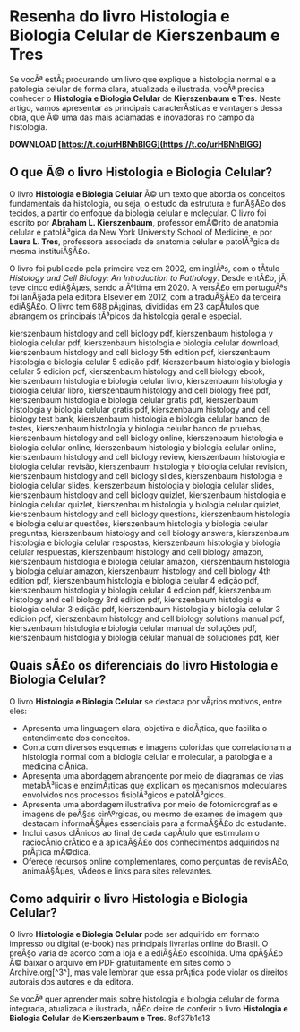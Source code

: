 # Resenha do livro Histologia e Biologia Celular de Kierszenbaum e Tres
 
Se vocÃª estÃ¡ procurando um livro que explique a histologia normal e a patologia celular de forma clara, atualizada e ilustrada, vocÃª precisa conhecer o **Histologia e Biologia Celular** de **Kierszenbaum e Tres**. Neste artigo, vamos apresentar as principais caracterÃ­sticas e vantagens dessa obra, que Ã© uma das mais aclamadas e inovadoras no campo da histologia.
 
**DOWNLOAD  [https://t.co/urHBNhBlGG](https://t.co/urHBNhBlGG)**


 
## O que Ã© o livro Histologia e Biologia Celular?
 
O livro **Histologia e Biologia Celular** Ã© um texto que aborda os conceitos fundamentais da histologia, ou seja, o estudo da estrutura e funÃ§Ã£o dos tecidos, a partir do enfoque da biologia celular e molecular. O livro foi escrito por **Abraham L. Kierszenbaum**, professor emÃ©rito de anatomia celular e patolÃ³gica da New York University School of Medicine, e por **Laura L. Tres**, professora associada de anatomia celular e patolÃ³gica da mesma instituiÃ§Ã£o.
 
O livro foi publicado pela primeira vez em 2002, em inglÃªs, com o tÃ­tulo *Histology and Cell Biology: An Introduction to Pathology*. Desde entÃ£o, jÃ¡ teve cinco ediÃ§Ãµes, sendo a Ãºltima em 2020. A versÃ£o em portuguÃªs foi lanÃ§ada pela editora Elsevier em 2012, com a traduÃ§Ã£o da terceira ediÃ§Ã£o. O livro tem 688 pÃ¡ginas, divididas em 23 capÃ­tulos que abrangem os principais tÃ³picos da histologia geral e especial.
 
kierszenbaum histology and cell biology pdf,  kierszenbaum histologia y biologia celular pdf,  kierszenbaum histologia e biologia celular download,  kierszenbaum histology and cell biology 5th edition pdf,  kierszenbaum histologia e biologia celular 5 edição pdf,  kierszenbaum histologia y biologia celular 5 edicion pdf,  kierszenbaum histology and cell biology ebook,  kierszenbaum histologia e biologia celular livro,  kierszenbaum histologia y biologia celular libro,  kierszenbaum histology and cell biology free pdf,  kierszenbaum histologia e biologia celular gratis pdf,  kierszenbaum histologia y biologia celular gratis pdf,  kierszenbaum histology and cell biology test bank,  kierszenbaum histologia e biologia celular banco de testes,  kierszenbaum histologia y biologia celular banco de pruebas,  kierszenbaum histology and cell biology online,  kierszenbaum histologia e biologia celular online,  kierszenbaum histologia y biologia celular online,  kierszenbaum histology and cell biology review,  kierszenbaum histologia e biologia celular revisão,  kierszenbaum histologia y biologia celular revision,  kierszenbaum histology and cell biology slides,  kierszenbaum histologia e biologia celular slides,  kierszenbaum histologia y biologia celular slides,  kierszenbaum histology and cell biology quizlet,  kierszenbaum histologia e biologia celular quizlet,  kierszenbaum histologia y biologia celular quizlet,  kierszenbaum histology and cell biology questions,  kierszenbaum histologia e biologia celular questões,  kierszenbaum histologia y biologia celular preguntas,  kierszenbaum histology and cell biology answers,  kierszenbaum histologia e biologia celular respostas,  kierszenbaum histologia y biologia celular respuestas,  kierszenbaum histology and cell biology amazon,  kierszenbaum histologia e biologia celular amazon,  kierszenbaum histologia y biologia celular amazon,  kierszenbaum histology and cell biology 4th edition pdf,  kierszenbaum histologia e biologia celular 4 edição pdf,  kierszenbaum histologia y biologia celular 4 edicion pdf,  kierszenbaum histology and cell biology 3rd edition pdf,  kierszenbaum histologia e biologia celular 3 edição pdf,  kierszenbaum histologia y biologia celular 3 edicion pdf,  kierszenbaum histology and cell biology solutions manual pdf,  kierszenbaum histologia e biologia celular manual de soluções pdf,  kierszenbaum histologia y biologia celular manual de soluciones pdf,  kier
 
## Quais sÃ£o os diferenciais do livro Histologia e Biologia Celular?
 
O livro **Histologia e Biologia Celular** se destaca por vÃ¡rios motivos, entre eles:
 
- Apresenta uma linguagem clara, objetiva e didÃ¡tica, que facilita o entendimento dos conceitos.
- Conta com diversos esquemas e imagens coloridas que correlacionam a histologia normal com a biologia celular e molecular, a patologia e a medicina clÃ­nica.
- Apresenta uma abordagem abrangente por meio de diagramas de vias metabÃ³licas e enzimÃ¡ticas que explicam os mecanismos moleculares envolvidos nos processos fisiolÃ³gicos e patolÃ³gicos.
- Apresenta uma abordagem ilustrativa por meio de fotomicrografias e imagens de peÃ§as cirÃºrgicas, ou mesmo de exames de imagem que destacam informaÃ§Ãµes essenciais para a formaÃ§Ã£o do estudante.
- Inclui casos clÃ­nicos ao final de cada capÃ­tulo que estimulam o raciocÃ­nio crÃ­tico e a aplicaÃ§Ã£o dos conhecimentos adquiridos na prÃ¡tica mÃ©dica.
- Oferece recursos online complementares, como perguntas de revisÃ£o, animaÃ§Ãµes, vÃ­deos e links para sites relevantes.

## Como adquirir o livro Histologia e Biologia Celular?
 
O livro **Histologia e Biologia Celular** pode ser adquirido em formato impresso ou digital (e-book) nas principais livrarias online do Brasil. O preÃ§o varia de acordo com a loja e a ediÃ§Ã£o escolhida. Uma opÃ§Ã£o Ã© baixar o arquivo em PDF gratuitamente em sites como o Archive.org[^3^], mas vale lembrar que essa prÃ¡tica pode violar os direitos autorais dos autores e da editora.
 
Se vocÃª quer aprender mais sobre histologia e biologia celular de forma integrada, atualizada e ilustrada, nÃ£o deixe de conferir o livro **Histologia e Biologia Celular** de **Kierszenbaum e Tres**.
 8cf37b1e13
 
